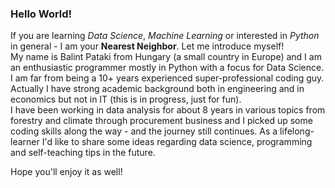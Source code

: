 ### Hello World!

If you are learning *Data Science*, *Machine Learning* or interested in *Python* in general - I am your **Nearest Neighbor**. Let me introduce myself!  
My name is Balint Pataki from Hungary (a small country in Europe) and I am an enthusiastic programmer mostly in Python with a focus for Data Science.  
I am far from being a 10+ years experienced super-professional coding guy. Actually I have strong academic background both in engineering and in economics but not in IT (this is in progress, just for fun).  
I have been working in data analysis for about 8 years in various topics from forestry and climate through procurement business and I picked up some coding skills along the way - and the journey still continues. As a lifelong-learner I'd like to share some ideas regarding data science, programming and self-teaching tips in the future.  
  
Hope you'll enjoy it as well!

